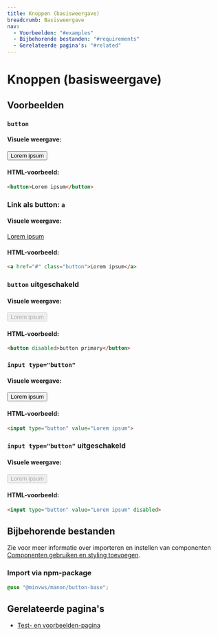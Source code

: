 ```yaml
---
title: Knoppen (basisweergave)
breadcrumb: Basisweergave
nav:
  - Voorbeelden: "#examples"
  - Bijbehorende bestanden: "#requirements"
  - Gerelateerde pagina's: "#related"
---
```


# Knoppen (basisweergave)

<h2 id="examples">Voorbeelden</h2>

### `button`

#### Visuele weergave:

<button>Lorem ipsum</button>

#### HTML-voorbeeld:

```html
<button>Lorem ipsum</button>
```

### Link als button: `a`

#### Visuele weergave:

<a href="button-base" class="button">Lorem ipsum</a>

#### HTML-voorbeeld:

```html
<a href="#" class="button">Lorem ipsum</a>
```

### `button` uitgeschakeld

#### Visuele weergave:

<button disabled>Lorem ipsum</button>

#### HTML-voorbeeld:

```html
<button disabled>button primary</button>
```

### `input type="button"`

#### Visuele weergave:

<input type="button" value="Lorem ipsum" />

#### HTML-voorbeeld:

```html
<input type="button" value="Lorem ipsum">
```

### `input type="button"` uitgeschakeld

#### Visuele weergave:

<input type="button" value="Lorem ipsum" disabled />

#### HTML-voorbeeld:

```html
<input type="button" value="Lorem ipsum" disabled>
```

<h2 id="requirements">Bijbehorende bestanden</h2>

Zie voor meer informatie over importeren en instellen van componenten [Componenten gebruiken en styling toevoegen](/documentation/import-styling).

### Import via npm-package

```scss
@use "@minvws/manon/button-base";
```

<h2 id="related">Gerelateerde pagina's</h2>

- [Test- en voorbeelden-pagina](/components/button-test)
